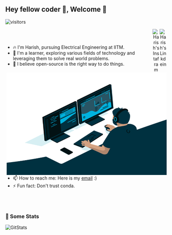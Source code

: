 ## Hey fellow coder 👋, Welcome 🙏
![visitors](https://visitor-badge.glitch.me/badge?page_id=https://github.com/HR-1-1)
<div align="center">
<a href="https://www.linkedin.com/in/harish-r-1458b81bb/" target="_blank" rel="nofollow">
  <img align="right" alt="Harish's Linkdein" width="22px" src="https://img.icons8.com/color/48/000000/linkedin-2--v2.png" />
</a>
<a href="https://www.instagram.com/thanith_thamizhan/" target="_blank" rel="nofollow">
  <img align="right" alt="Harish's Instafram" width="22px" src="https://img.icons8.com/color/48/000000/instagram-new--v2.png" />
</a>
</div>
<br />
<img align="right" alt="GIF" src="https://github.com/HR-1-1/HR-1-1/blob/main/code.gif?raw=true" width="500" height="320" />
<br />

- 🔥 I'm Harish, pursuing Electrical Engineering at IITM.
- 🔭 I'm a learner, exploring various fields of technology and leveraging them to solve real world problems.
- 🌱 I believe open-source is the right way to do things.
- 📫 How to reach me: Here is my [email](mailto:harishrajesh2002@gmail.com) :)
- ⚡  Fun fact: Don't trust conda.
<br />
<br />

### 🚀 Some Stats
<p align="left"> <img src="https://github-readme-stats.vercel.app/api?username=HR-1-1&show_icons=true&theme=gotham" alt="GitStats" />
